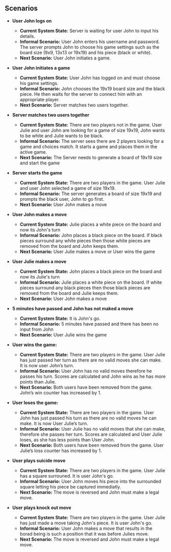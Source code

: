 ﻿## Scenarios

- **User John logs on**
  - **Current System State:**
    Server is waiting for user John to input his details.
  - **Informal Scenario:**
    User John enters his username and password. The server prompts John to choose his game settings such as the board size (9x9, 13x13 or 19x19) and his piece (black or white).
  - **Next Scenario:**
    User John initiates a game.
   
- **User John initiates a game**
  - **Current System State:**
    User John has logged on and must choose his game settings.
  - **Informal Scenario:**
    John chooses the 19x19 board size and the black piece. He then waits for the server to connect him with an appropriate player. 
  - **Next Scenario:**
    Server matches two users together.

- **Server matches two users together**
  - **Current System State:**
    There are two players not in the game. User Julie and user John are looking for a game of size 19x19, John wants to be white and Julie wants to be black.
  - **Informal Scenario:**
    The server sees there are 2 players looking for a game and choices match. It starts a game and places them in the active game.
  - **Next Scenario:**
    The Server needs to generate a board of 19x19 size and start the game

- **Server starts the game**
  - **Current System State:**
    There are two players in the game. User Julie and user John selected a game of size 19x19.
  - **Informal Scenario:**
    The server generates a board of size 19x19 and prompts the black user, John to go first.
  - **Next Scenario:**
    User John makes a move

- **User John makes a move**
  - **Current System State:**
    Julie places a white piece on the board and now its John's turn
  - **Informal Scenario:**
    John places a black piece on the board. If black pieces surround any white pieces then those white pieces are removed from the board and John keeps them.
  - **Next Scenario:**
    User Julie makes a move or User wins the game
    
- **User Julie makes a move**
  - **Current System State:**
    John places a black piece on the board and now its Julie's turn
  - **Informal Scenario:**
    Julie places a white piece on the board. If white pieces surround any black pieces then those black pieces are removed from the board and Julie keeps them.
  - **Next Scenario:**
    User John makes a move

- **5 minutes have passed and John has not maked a move**
  - **Current System State:**
    It is John's go.
  - **Informal Scenario:**
    5 minutes have passed and there has been no input from John
  - **Next Scenario:**
    User Julie wins the game

- **User wins the game:**
  - **Current System State:**
    There are two players in the game. User Julie has just passed her turn as there are no valid moves she can make. It is now user John’s turn.
  - **Informal Scenario:**
    User John has no valid moves therefore he passes his turn. Scores are calculated and John wins as he has more points than Julie.
  - **Next Scenario:**
    Both users have been removed from the game. John’s win counter has increased by 1.

- **User loses the game:**
  - **Current System State:**
    There are two players in the game. User John has just passed his turn as there are no valid moves he can make. It is now User Julie’s turn.
  - **Informal Scenario:**
    User Julie has no valid moves that she can make, therefore she passes her turn. Scores are calculated and User Julie loses, as she has less points than User John.
  - **Next Scenario:**
    Both users have been removed from the game. User Julie’s loss counter has increased by 1.

- **User plays suicide move**
  - **Current System State:**
    There are two players in the game. User Julie has a square surrouned. It is user John's go.
  - **Informal Scenario:**
    User John moves his piece into the surrounded square letting his piece be captured immediatly. 
  - **Next Scenario:**
    The move is reversed and John must make a legal move.

- **User plays knock out move**
  - **Current System State:**
    There are two players in the game. User Julie has just made a move taking John's piece. It is user John's go.
  - **Informal Scenario:**
    User John makes a move that results in the borad being is such a position that it was before Julies move. 
  - **Next Scenario:**
    The move is reversed and John must make a legal move.



